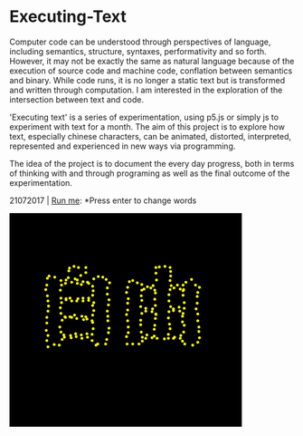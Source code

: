 # Executing-Text

Computer code can be understood through perspectives of language, including semantics, structure, syntaxes, performativity and so forth. However, it may not be exactly the same as natural language because of the execution of source code and machine code, conflation between semantics and binary. While code runs, it is no longer a static text but is transformed and written through computation. I am interested in the exploration of the intersection between text and code.

'Executing text' is a series of experimentation, using p5.js or simply js to experiment with text for a month. The aim of this project is to explore how text, especially chinese characters, can be animated, distorted, interpreted, represented and experienced in new ways via programming.

The idea of the project is to document the every day progress, both in terms of thinking with and through programing as well as the final outcome of the experimentation.

21072017 | [Run me](https://cdn.rawgit.com/siusoon/Executing-Text/a7b88d48/21072017/index.html):
*Press enter to change words

![](https://github.com/siusoon/Executing-Text/blob/master/21072017.gif)
